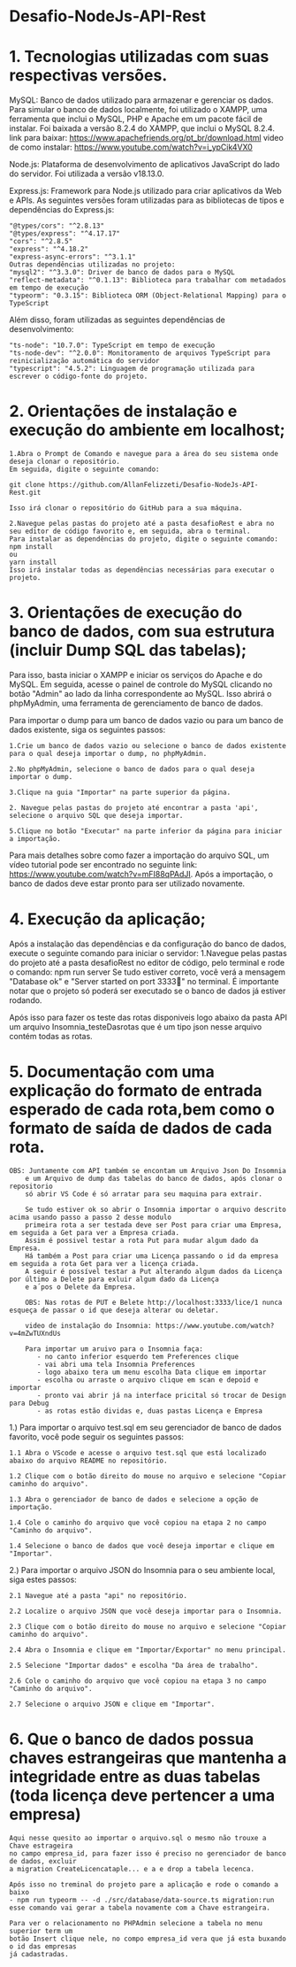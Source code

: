 # Desafio-NodeJs-API-Rest

# 1. Tecnologias utilizadas com suas respectivas versões.

MySQL: Banco de dados utilizado para armazenar e gerenciar os dados. Para simular o banco de dados localmente, foi utilizado o XAMPP, uma ferramenta que inclui o MySQL, PHP e Apache em um pacote fácil de instalar. Foi baixada a versão 8.2.4 do XAMPP, que inclui o MySQL 8.2.4.
link para baixar: https://www.apachefriends.org/pt_br/download.html
video de como instalar: https://www.youtube.com/watch?v=i_ypCik4VX0

Node.js: Plataforma de desenvolvimento de aplicativos JavaScript do lado do servidor. Foi utilizada a versão v18.13.0.

Express.js: Framework para Node.js utilizado para criar aplicativos da Web e APIs. As seguintes versões foram utilizadas para as bibliotecas de tipos e dependências do Express.js:

    "@types/cors": "^2.8.13"
    "@types/express": "^4.17.17"
    "cors": "^2.8.5"
    "express": "^4.18.2"
    "express-async-errors": "^3.1.1"
    Outras dependências utilizadas no projeto:
    "mysql2": "^3.3.0": Driver de banco de dados para o MySQL
    "reflect-metadata": "^0.1.13": Biblioteca para trabalhar com metadados em tempo de execução
    "typeorm": "0.3.15": Biblioteca ORM (Object-Relational Mapping) para o TypeScript

Além disso, foram utilizadas as seguintes dependências de desenvolvimento:

    "ts-node": "10.7.0": TypeScript em tempo de execução
    "ts-node-dev": "^2.0.0": Monitoramento de arquivos TypeScript para reinicialização automática do servidor
    "typescript": "4.5.2": Linguagem de programação utilizada para escrever o código-fonte do projeto.

# 2. Orientações de instalação e execução do ambiente em localhost;

    1.Abra o Prompt de Comando e navegue para a área do seu sistema onde deseja clonar o repositório.
    Em seguida, digite o seguinte comando:

    git clone https://github.com/AllanFelizzeti/Desafio-NodeJs-API-Rest.git

    Isso irá clonar o repositório do GitHub para a sua máquina.

    2.Navegue pelas pastas do projeto até a pasta desafioRest e abra no seu editor de código favorito e, em seguida, abra o terminal.
    Para instalar as dependências do projeto, digite o seguinte comando:
    npm install
    ou
    yarn install
    Isso irá instalar todas as dependências necessárias para executar o projeto.

# 3. Orientações de execução do banco de dados, com sua estrutura (incluir Dump SQL das tabelas);

Para isso, basta iniciar o XAMPP e iniciar os serviços do Apache e do MySQL. Em seguida, acesse o painel de controle do MySQL clicando no botão "Admin" ao lado da linha correspondente ao MySQL. Isso abrirá o phpMyAdmin, uma ferramenta de gerenciamento de banco de dados.

Para importar o dump para um banco de dados vazio ou para um banco de dados existente, siga os seguintes passos:

    1.Crie um banco de dados vazio ou selecione o banco de dados existente para o qual deseja importar o dump, no phpMyAdmin.

    2.No phpMyAdmin, selecione o banco de dados para o qual deseja importar o dump.

    3.Clique na guia "Importar" na parte superior da página.

    2. Navegue pelas pastas do projeto até encontrar a pasta 'api', selecione o arquivo SQL que deseja importar.

    5.Clique no botão "Executar" na parte inferior da página para iniciar a importação.

Para mais detalhes sobre como fazer a importação do arquivo SQL, um vídeo tutorial pode ser encontrado no seguinte link: https://www.youtube.com/watch?v=mFI88qPAdJI. Após a importação, o banco de dados deve estar pronto para ser utilizado novamente.

# 4. Execução da aplicação;

Após a instalação das dependências e da configuração do banco de dados, execute o seguinte comando para iniciar o servidor:
1.Navegue pelas pastas do projeto até a pasta desafioRest no editor de código, pelo terminal e rode o comando:
npm run server
Se tudo estiver correto, você verá a mensagem "Database ok" e "Server started on port 3333🚀" no terminal.
É importante notar que o projeto só poderá ser executado se o banco de dados já estiver rodando.

Após isso para fazer os teste das rotas disponiveis logo abaixo da pasta API um arquivo Insomnia_testeDasrotas
que é um tipo json nesse arquivo contém todas as rotas.

# 5. Documentação com uma explicação do formato de entrada esperado de cada rota,bem como o formato de saída de dados de cada rota.

    OBS: Juntamente com API também se encontam um Arquivo Json Do Insomnia
        e um Arquivo de dump das tabelas do banco de dados, após clonar o repositorio
        só abrir VS Code é só arratar para seu maquina para extrair.

        Se tudo estiver ok so abrir o Insomnia importar o arquivo descrito acima usando passo a passo 2 desse modulo
        primeira rota a ser testada deve ser Post para criar uma Empresa, em seguida a Get para ver a Empresa criada.
        Assim é possivel testar a rota Put para mudar algum dado da Empresa.
        Há também a Post para criar uma Licença passando o id da empresa em seguida a rota Get para ver a licença criada.
        A seguir é possível testar a Put alterando algum dados da Licença por último a Delete para exluir algum dado da Licença
        e a´pos o Delete da Empresa.

        OBS: Nas rotas de PUT e Belete http://localhost:3333/lice/1 nunca esqueça de passar o id que deseja alterar ou deletar.

        video de instalação do Insomnia: https://www.youtube.com/watch?v=4mZwTUXndUs

        Para importar um aruivo para o Insomnia faça:
           - no canto inferior esquerdo tem Preferences clique
           - vai abri uma tela Insomnia Preferences
           - logo abaixo tera um menu escolha Data clique em importar
           - escolha ou arraste o arquivo clique em scan e depoid e importar
           - pronto vai abrir já na interface pricital só trocar de Design para Debug
           - as rotas estão dividas e, duas pastas Licença e Empresa

1.) Para importar o arquivo test.sql em seu gerenciador de banco de dados favorito, você pode seguir os seguintes passos:

    1.1 Abra o VScode e acesse o arquivo test.sql que está localizado abaixo do arquivo README no repositório.

    1.2 Clique com o botão direito do mouse no arquivo e selecione "Copiar caminho do arquivo".

    1.3 Abra o gerenciador de banco de dados e selecione a opção de importação.

    1.4 Cole o caminho do arquivo que você copiou na etapa 2 no campo "Caminho do arquivo".

    1.4 Selecione o banco de dados que você deseja importar e clique em "Importar".

2.) Para importar o arquivo JSON do Insomnia para o seu ambiente local, siga estes passos:

    2.1 Navegue até a pasta "api" no repositório.

    2.2 Localize o arquivo JSON que você deseja importar para o Insomnia.

    2.3 Clique com o botão direito do mouse no arquivo e selecione "Copiar caminho do arquivo".

    2.4 Abra o Insomnia e clique em "Importar/Exportar" no menu principal.

    2.5 Selecione "Importar dados" e escolha "Da área de trabalho".

    2.6 Cole o caminho do arquivo que você copiou na etapa 3 no campo "Caminho do arquivo".

    2.7 Selecione o arquivo JSON e clique em "Importar".

# 6. Que o banco de dados possua chaves estrangeiras que mantenha a integridade entre as duas tabelas (toda licença deve pertencer a uma empresa)

    Aqui nesse quesito ao importar o arquivo.sql o mesmo não trouxe a Chave estrageira
    no campo empresa_id, para fazer isso é preciso no gerenciador de banco de dados, excluir
    a migration CreateLicencataple... e a e drop a tabela lecenca.

    Após isso no treminal do projeto pare a aplicação e rode o comando a baixo
    - npm run typeorm -- -d ./src/database/data-source.ts migration:run
    esse comando vai gerar a tabela novamente com a Chave estrangeira.

    Para ver o relacionamento no PHPAdmin selecione a tabela no menu superior term um
    botão Insert clique nele, no compo empresa_id vera que já esta buxando o id das empresas
    já cadastradas.
